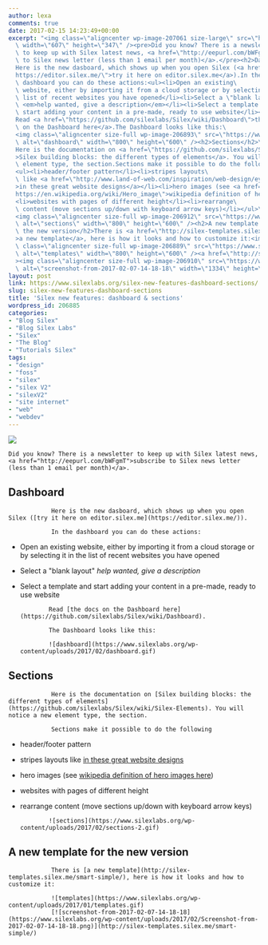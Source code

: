 ```yaml
---
author: lexa
comments: true
date: 2017-02-15 14:23:49+00:00
excerpt: "<img class=\"aligncenter wp-image-207061 size-large\" src=\"https://www.silexlabs.org/wp-content/uploads/2017/02/silex-screenshot-wiki-687x393.png\"\
  \ width=\"607\" height=\"347\" /><pre>Did you know? There is a newsletter\
  \ to keep up with Silex latest news, <a href=\"http://eepurl.com/bWFgmT\">subscribe\
  \ to Silex news letter (less than 1 email per month)</a>.</pre><h2>Dashboard</h2>\
  Here is the new dasboard, which shows up when you open Silex (<a href=\"\
  https://editor.silex.me/\">try it here on editor.silex.me</a>).In the\
  \ dashboard you can do these actions:<ul><li>Open an existing\
  \ website, either by importing it from a cloud storage or by selecting it in the\
  \ list of recent websites you have opened</li><li>Select a \"blank layout\"\
  \ <em>help wanted, give a description</em></li><li>Select a template and\
  \ start adding your content in a pre-made, ready to use website</li></ul>\
  Read <a href=\"https://github.com/silexlabs/Silex/wiki/Dashboard\">the docs\
  \ on the Dashboard here</a>.The Dashboard looks like this:\
  <img class=\"aligncenter size-full wp-image-206893\" src=\"https://www.silexlabs.org/wp-content/uploads/2017/02/dashboard.gif\"\
  \ alt=\"dashboard\" width=\"800\" height=\"600\" /><h2>Sections</h2>\
  Here is the documentation on <a href=\"https://github.com/silexlabs/Silex/wiki/Silex-Elements\"\
  >Silex building blocks: the different types of elements</a>. You will notice a new\
  \ element type, the section.Sections make it possible to do the following\
  <ul><li>header/footer pattern</li><li>stripes layouts\
  \ like <a href=\"http://www.land-of-web.com/inspiration/web-design/eye-catching-website-designs-based-on-horizontal-stripe-layout.html\"\
  >in these great website designs</a></li><li>hero images (see <a href=\"\
  https://en.wikipedia.org/wiki/Hero_image\">wikipedia definition of hero images here</a>)</li>\
  <li>websites with pages of different height</li><li>rearrange\
  \ content (move sections up/down with keyboard arrow keys)</li></ul>\
  <img class=\"aligncenter size-full wp-image-206912\" src=\"https://www.silexlabs.org/wp-content/uploads/2017/02/sections-2.gif\"\
  \ alt=\"sections\" width=\"800\" height=\"600\" /><h2>A new template for\
  \ the new version</h2>There is <a href=\"http://silex-templates.silex.me/smart-simple/\"\
  >a new template</a>, here is how it looks and how to customize it:<img\
  \ class=\"aligncenter size-full wp-image-206889\" src=\"https://www.silexlabs.org/wp-content/uploads/2017/01/templates.gif\"\
  \ alt=\"templates\" width=\"800\" height=\"600\" /><a href=\"http://silex-templates.silex.me/smart-simple/\"\
  ><img class=\"aligncenter size-full wp-image-206910\" src=\"https://www.silexlabs.org/wp-content/uploads/2017/02/Screenshot-from-2017-02-07-14-18-18.png\"\
  \ alt=\"screenshot-from-2017-02-07-14-18-18\" width=\"1334\" height=\"926\" /></a>"
layout: post
link: https://www.silexlabs.org/silex-new-features-dashboard-sections/
slug: silex-new-features-dashboard-sections
title: 'Silex new features: dashboard & sections'
wordpress_id: 206885
categories:
- "Blog Silex"
- "Blog Silex Labs"
- "Silex"
- "The Blog"
- "Tutorials Silex"
tags:
- "design"
- "foss"
- "silex"
- "silex V2"
- "silexV2"
- "site internet"
- "web"
- "webdev"
---
```


![](https://www.silexlabs.org/wp-content/uploads/2017/02/silex-screenshot-wiki-687x393.png)


    Did you know? There is a newsletter to keep up with Silex latest news, <a href="http://eepurl.com/bWFgmT">subscribe to Silex news letter (less than 1 email per month)</a>.




## Dashboard


				Here is the new dasboard, which shows up when you open Silex ([try it here on editor.silex.me](https://editor.silex.me/)).

				In the dashboard you can do these actions:




  * Open an existing website, either by importing it from a cloud storage or by selecting it in the list of recent websites you have opened


  * Select a "blank layout" _help wanted, give a description_


  * Select a template and start adding your content in a pre-made, ready to use website


				Read [the docs on the Dashboard here](https://github.com/silexlabs/Silex/wiki/Dashboard).

				The Dashboard looks like this:

				![dashboard](https://www.silexlabs.org/wp-content/uploads/2017/02/dashboard.gif)


## Sections


				Here is the documentation on [Silex building blocks: the different types of elements](https://github.com/silexlabs/Silex/wiki/Silex-Elements). You will notice a new element type, the section.

				Sections make it possible to do the following




  * header/footer pattern


  * stripes layouts like [in these great website designs](http://www.land-of-web.com/inspiration/web-design/eye-catching-website-designs-based-on-horizontal-stripe-layout.html)


  * hero images (see [wikipedia definition of hero images here](https://en.wikipedia.org/wiki/Hero_image))


  * websites with pages of different height


  * rearrange content (move sections up/down with keyboard arrow keys)


				![sections](https://www.silexlabs.org/wp-content/uploads/2017/02/sections-2.gif)


## A new template for the new version


				There is [a new template](http://silex-templates.silex.me/smart-simple/), here is how it looks and how to customize it:

				![templates](https://www.silexlabs.org/wp-content/uploads/2017/01/templates.gif)
				[![screenshot-from-2017-02-07-14-18-18](https://www.silexlabs.org/wp-content/uploads/2017/02/Screenshot-from-2017-02-07-14-18-18.png)](http://silex-templates.silex.me/smart-simple/)
